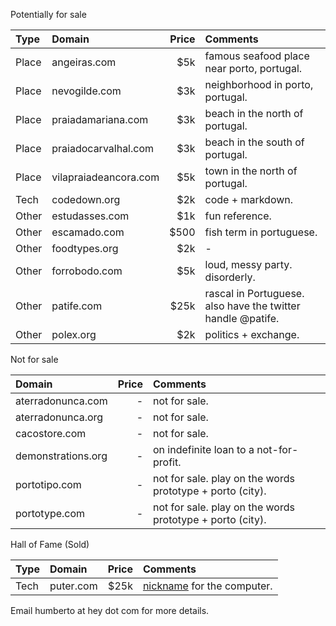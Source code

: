 Potentially for sale

| Type   | Domain                | Price | Comments                                                                                        |
|:-------|:----------------------|------:|:------------------------------------------------------------------------------------------------|
| Place  | angeiras.com          |   $5k | famous seafood place near porto, portugal.                                                      |
| Place  | nevogilde.com         |   $3k | neighborhood in porto, portugal.                                                                |
| Place  | praiadamariana.com    |   $3k | beach in the north of portugal.                                                                 |
| Place  | praiadocarvalhal.com  |   $3k | beach in the south of portugal.                                                                 |
| Place  | vilapraiadeancora.com |   $5k | town in the north of portugal.                                                                  |
| Tech   | codedown.org          |   $2k | code + markdown.                                                                                |
| Other  | estudasses.com        |   $1k | fun reference.                                                                                  |
| Other  | escamado.com          |  $500 | fish term in portuguese.                                                                        |
| Other  | foodtypes.org         |   $2k | -                                                                                               |
| Other  | forrobodo.com         |   $5k | loud, messy party. disorderly.                                                                  |
| Other  | patife.com            |  $25k | rascal in Portuguese. also have the twitter handle @patife.                                     |
| Other  | polex.org             |   $2k | politics + exchange.                                                                            |

Not for sale

| Domain             | Price | Comments                                                  |
|:-------------------|------:|:----------------------------------------------------------|
| aterradonunca.com  |     - | not for sale.                                             |
| aterradonunca.org  |     - | not for sale.                                             |
| cacostore.com      |     - | not for sale.                                             |
| demonstrations.org |     - | on indefinite loan to a not-for-profit.                   |
| portotipo.com      |     - | not for sale. play on the words prototype + porto (city). |
| portotype.com      |     - | not for sale. play on the words prototype + porto (city). |

Hall of Fame (Sold)

| Type   | Domain                | Price | Comments                                                                                        |
|:-------|:----------------------|------:|:------------------------------------------------------------------------------------------------|
| Tech   | puter.com             | $25k  | [nickname](https://www.youtube.com/watch?v=iEHWBp3KjCI&t=32s) for the computer.                 |

Email humberto at hey dot com for more details. 

